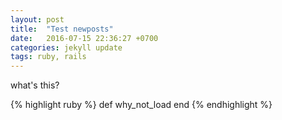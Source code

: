 ```yaml
---
layout: post
title:  "Test newposts"
date:   2016-07-15 22:36:27 +0700
categories: jekyll update
tags: ruby, rails
---
```

what's this?

{% highlight ruby %}
  def why_not_load
  end
{% endhighlight %}

